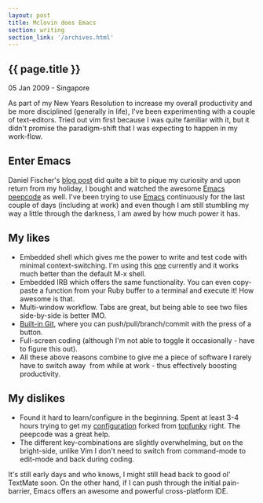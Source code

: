 ```yaml
--- 
layout: post
title: Mclovin does Emacs
section: writing
section_link: '/archives.html'
---
```


## {{ page.title }}

05 Jan 2009 - Singapore

As part of my New Years Resolution to increase my overall productivity and be more disciplined (generally in life), I've been experimenting with a couple of text-editors. Tried out vim first because I was quite familiar with it, but it didn't promise the paradigm-shift that I was expecting to happen in my work-flow.

## Enter Emacs

Daniel Fischer's [blog post](http://www.danielfischer.com/2008/12/16/emacs-on-osx-for-ruby-on-rails-development/) did quite a bit to pique my curiosity and upon return from my holiday, I bought and watched the awesome [Emacs peepcode](http://peepcode.com/products/meet-emacs) as well. I've been trying to use [Emacs](http://www.apple.com/downloads/macosx/unix_open_source/carbonemacspackage.html) continuously for the last couple of days (including at work) and even though I am still stumbling my way a little through the darkness, I am awed by how much power it has.

## My likes

* Embedded shell which gives me the power to write and test code with minimal context-switching. I'm using this [one](http://www.20seven.org/journal/2008/11/emacs-terminal-emulator.html) currently and it works much better than the default M-x shell.
* Embedded IRB which offers the same functionality. You can even copy-paste a function from your Ruby buffer to a terminal and execute it! How awesome is that.
* Multi-window workflow. Tabs are great, but being able to see two files side-by-side is better IMO.
* [Built-in Git](http://zagadka.vm.bytemark.co.uk/magit), where you can push/pull/branch/commit with the press of a button.
* Full-screen coding (although I'm not able to toggle it occasionally - have to figure this out).
* All these above reasons combine to give me a piece of software I rarely have to switch away  from while at work - thus effectively boosting productivity.


## My dislikes

* Found it hard to learn/configure in the beginning. Spent at least 3-4 hours trying to get my [configuration](http://www.github.com/arunthampi/emacs-starter-kit) forked from [topfunky](http://www.twitter.com/topfunky) right. The peepcode was a great help.
* The different key-combinations are slightly overwhelming, but on the bright-side, unlike Vim I don't need to switch from command-mode to edit-mode and back during coding.

It's still early days and who knows, I might still head back to good ol' TextMate soon. On the other hand, if I can push through the initial pain-barrier, Emacs offers an awesome and powerful cross-platform IDE.

